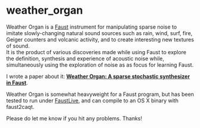 # weather_organ

Weather Organ is a [Faust](https://faust.grame.fr/) instrument for manipulating sparse noise to imitate slowly-changing natural sound sources 
such as rain, wind, surf, fire, Geiger counters and volcanic activity, and to create interesting new textures of sound.  
It is the product of various discoveries made while using Faust to explore the definition, synthesis and experience of 
acoustic noise while, simultaneously using the exploration of noise as as focus for learning Faust.

I wrote a paper about it: [__Weather Organ: A sparse stochastic synthesizer in Faust__](weatherorgan.pdf).

Weather Organ is somewhat heavyweight for a Faust program, but has been tested to run under [FaustLive](https://github.com/grame-cncm/faustlive),
and can compile to an OS X binary with faust2caqt.  

Please do let me know if you hit any problems.  Thanks!


